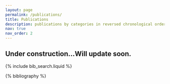 ```yaml
---
layout: page
permalink: /publications/
title: Publications
description: publications by categories in reversed chronological order. generated by jekyll-scholar.
nav: true
nav_order: 2
---
```


## Under construction...Will update soon.

<!-- _pages/publications.md -->

<!-- Bibsearch Feature -->

{% include bib_search.liquid %}

<div class="publications">

{% bibliography %}

</div>
